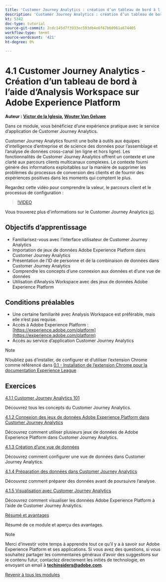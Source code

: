 ```yaml
---
title: 'Customer Journey Analytics : création d’un tableau de bord à l’aide d’Analysis Workspace sur Adobe Experience Platform'
description: 'Customer Journey Analytics : création d’un tableau de bord à l’aide d’Analysis Workspace sur Adobe Experience Platform'
kt: 5342
doc-type: tutorial
source-git-commit: 2cdc145d7f3933ec593db4e6f67b60961a674405
workflow-type: tm+mt
source-wordcount: '421'
ht-degree: 0%

---
```


# 4.1 Customer Journey Analytics - Création d’un tableau de bord à l’aide d’Analysis Workspace sur Adobe Experience Platform

**Auteur : [Victor de la Iglesia](https://www.linkedin.com/in/victordelaiglesia/), [Wouter Van Geluwe](https://www.linkedin.com/in/woutervangeluwe/)**

Dans ce module, vous bénéficiez d’une expérience pratique avec le service d’application de Customer Journey Analytics.

Customer Journey Analytics fournit une boîte à outils aux équipes d’intelligence d’entreprise et de science des données pour l’assemblage et l’analyse de données cross-canal (en ligne et hors ligne). Les fonctionnalités de Customer Journey Analytics offrent un contexte et une clarté aux parcours clients multicanaux complexes. Le contexte fourni génère des informations exploitables sur la manière de supprimer les problèmes du processus de conversion des clients et de fournir des expériences positives dans les moments qui comptent le plus.


Regardez cette vidéo pour comprendre la valeur, le parcours client et le processus de configuration :

>[!VIDEO](https://video.tv.adobe.com/v/327188?quality=12&learn=on)

Vous trouverez plus d&#39;informations sur le Customer Journey Analytics [ici](https://spark.adobe.com/page/t62eiRu9l6iWJ/).

## Objectifs d’apprentissage

- Familiarisez-vous avec l’interface utilisateur de Customer Journey Analytics
- Importation de jeux de données Adobe Experience Platform dans Customer Journey Analytics
- Présentation de l’ID de personne et de la combinaison de données dans Customer Journey Analytics
- Comprendre les concepts d’une connexion aux données et d’une vue de données
- Utilisation d’Analysis Workspace avec des jeux de données Adobe Experience Platform

## Conditions préalables

- Une certaine familiarité avec Analysis Workspace est préférable, mais elle n’est pas requise.
- Accès à Adobe Experience Platform : [https://experience.adobe.com/platform](https://experience.adobe.com/platform)
- Accès au service d’application Customer Journey Analytics

>[!NOTE]
>
>N’oubliez pas d’installer, de configurer et d’utiliser l’extension Chrome comme référencé dans [0.1 - Installation de l’extension Chrome pour la documentation Experience League](../../gettingstarted/gettingstarted/ex1.md)

## Exercices

[4.1.1 Customer Journey Analytics 101](./ex1.md)

Découvrez tous les concepts du Customer Journey Analytics.

[4.1.2 Connexion des jeux de données Adobe Experience Platform dans Customer Journey Analytics](./ex2.md)

Découvrez comment utiliser plusieurs jeux de données de Adobe Experience Platform dans Customer Journey Analytics.

[4.1.3 Création d’une vue de données](./ex3.md)

Découvrez comment configurer une vue de données dans Customer Journey Analytics.

[4.1.4 Préparation des données dans Customer Journey Analytics](./ex4.md)

Découvrez comment préparer des données avant de poursuivre l’analyse.

[4.1.5 Visualisation avec Customer Journey Analytics](./ex5.md)

Découvrez comment visualiser les données Adobe Experience Platform à l’aide de Customer Journey Analytics.

[Résumé et avantages](./summary.md)

Résumé de ce module et aperçu des avantages.

>[!NOTE]
>
>Merci d’investir votre temps à apprendre tout ce qu’il y a à savoir sur Adobe Experience Platform et ses applications. Si vous avez des questions, si vous souhaitez partager les commentaires généraux d’avoir des suggestions sur le contenu futur, contactez directement les initiés de technologie, en envoyant un email à **techinsiders@adobe.com**.

[Revenir à tous les modules](../../../overview.md)

